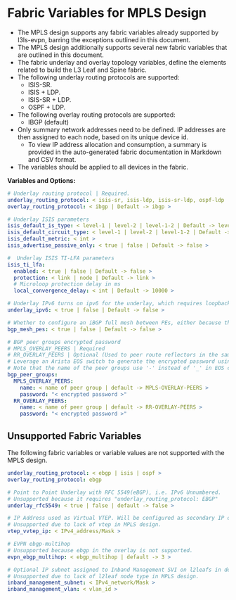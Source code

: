 # Fabric Variables for MPLS Design

- The MPLS design supports any fabric variables already supported by l3ls-evpn, barring the exceptions outlined in this document.
- The MPLS design additionally supports several new fabric variables that are outlined in this document.
- The fabric underlay and overlay topology variables, define the elements related to build the L3 Leaf and Spine fabric.
- The following underlay routing protocols are supported:
  - ISIS-SR.
  - ISIS + LDP.
  - ISIS-SR + LDP.
  - OSPF + LDP.
- The following overlay routing protocols are supported:
  - IBGP (default)
- Only summary network addresses need to be defined. IP addresses are then assigned to each node, based on its unique device id.
  - To view IP address allocation and consumption, a summary is provided in the auto-generated fabric documentation in Markdown and CSV format.
- The variables should be applied to all devices in the fabric.

**Variables and Options:**

```yaml
# Underlay routing protocol | Required.
underlay_routing_protocol: < isis-sr, isis-ldp, isis-sr-ldp, ospf-ldp | Default -> isis-sr >
overlay_routing_protocol: < ibgp | Default -> ibgp >

# Underlay ISIS parameters
isis_default_is_type: < level-1 | level-2 | level-1-2 | Default -> level-1-2 >
isis_default_circuit_type: < level-1 | level-2 | level-1-2 | Default -> level-1-2 >
isis_default_metric: < int >
isis_advertise_passive_only: < true | false | Default -> false >

#  Underlay ISIS TI-LFA parameters
isis_ti_lfa:
  enabled: < true | false | Default -> false >
  protection: < link | node | Default -> link >
  # Microloop protection delay in ms
  local_convergence_delay: < int | Default -> 10000 >

# Underlay IPv6 turns on ipv6 for the underlay, which requires loopback_ipv6_pool to be defined.
underlay_ipv6: < true | false | Default -> false >

# Whether to configure an iBGP full mesh between PEs, either because there is no RR used or other reasons.
bgp_mesh_pes: < true | false | Default -> false >

# BGP peer groups encrypted password
# MPLS_OVERLAY_PEERS | Required
# RR_OVERLAY_PEERS | Optional (Used to peer route reflectors in the same node-group (rr cluster) to each other)
# Leverage an Arista EOS switch to generate the encrypted password using the correct peer group name.
# Note that the name of the peer groups use '-' instead of '_' in EOS configuration.
bgp_peer_groups:
  MPLS_OVERLAY_PEERS:
    name: < name of peer group | default -> MPLS-OVERLAY-PEERS >
    password: "< encrypted password >"
  RR_OVERLAY_PEERS:
    name: < name of peer group | default -> RR-OVERLAY-PEERS >
    password: "< encrypted password >"
```

## Unsupported Fabric Variables

The following fabric variables or variable values are not supported with the MPLS design.

```yaml
underlay_routing_protocol: < ebgp | isis | ospf >
overlay_routing_protocol: ebgp

# Point to Point Underlay with RFC 5549(eBGP), i.e. IPv6 Unnumbered.
# Unsupported because it requires "underlay_routing_protocol: EBGP"
underlay_rfc5549: < true | false | default -> false >

# IP Address used as Virtual VTEP. Will be configured as secondary IP on loopback1 | Optional
# Unsupported due to lack of vtep in MPLS design.
vtep_vvtep_ip: < IPv4_address/Mask >

# EVPN ebgp-multihop
# Unsupported because ebgp in the overlay is not supported.
evpn_ebgp_multihop: < ebgp_multihop | default -> 3 >

# Optional IP subnet assigned to Inband Management SVI on l2leafs in default VRF.
# Unsupported due to lack of l2leaf node type in MPLS design.
inband_management_subnet: < IPv4_network/Mask >
inband_management_vlan: < vlan_id >
```
